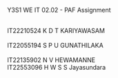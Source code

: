 Y3S1 WE IT 02.02 - PAF Assignment


<br>IT22210524 K D T KARIYAWASAM</br>
<br>IT22055194 S P U GUNATHILAKA</br>
<br>IT22135902 N V HEWAMANNE</br>
IT22553096 H W S S Jayasundara
